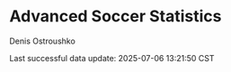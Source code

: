 # Advanced Soccer Statistics
Denis Ostroushko

<!-- gfm -->

Last successful data update: 2025-07-06 13:21:50 CST
